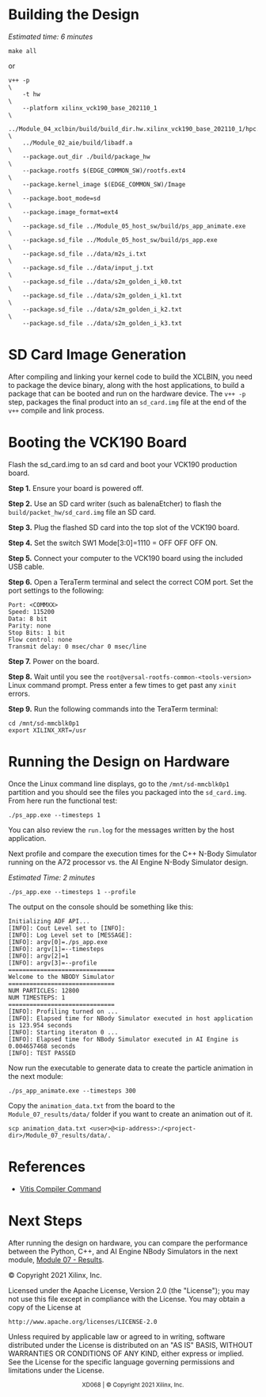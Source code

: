 # Building the Design 

*Estimated time: 6 minutes*

```
make all
```
or 
```
v++ -p                                                                            \
    -t hw                                                                         \
    --platform xilinx_vck190_base_202110_1                                        \
    ../Module_04_xclbin/build/build_dir.hw.xilinx_vck190_base_202110_1/hpc.xclbin \
    ../Module_02_aie/build/libadf.a                                               \
    --package.out_dir ./build/package_hw                                          \
    --package.rootfs $(EDGE_COMMON_SW)/rootfs.ext4                                \
    --package.kernel_image $(EDGE_COMMON_SW)/Image                                \
    --package.boot_mode=sd                                                        \
    --package.image_format=ext4                                                   \
    --package.sd_file ../Module_05_host_sw/build/ps_app_animate.exe               \
    --package.sd_file ../Module_05_host_sw/build/ps_app.exe                       \
    --package.sd_file ../data/m2s_i.txt                                           \
    --package.sd_file ../data/input_j.txt                                         \
    --package.sd_file ../data/s2m_golden_i_k0.txt                                 \
    --package.sd_file ../data/s2m_golden_i_k1.txt                                 \
    --package.sd_file ../data/s2m_golden_i_k2.txt                                 \
    --package.sd_file ../data/s2m_golden_i_k3.txt                           
```
# SD Card Image Generation
After compiling and linking your kernel code to build the XCLBIN, you need to package the device binary, along with the host applications, to build a package that can be booted and run on the hardware device. The `v++ -p` step, packages the final product into an `sd_card.img` file at the end of the `v++` compile and link process. 

# Booting the VCK190 Board 
Flash the sd_card.img to an sd card and boot your VCK190 production board. 

**Step 1.** Ensure your board is powered off. 

**Step 2.** Use an SD card writer (such as balenaEtcher) to flash the `build/packet_hw/sd_card.img` file an SD card. 

**Step 3.** Plug the flashed SD card into the top slot of the VCK190 board. 

**Step 4.** Set the switch SW1 Mode\[3:0\]=1110 = OFF OFF OFF ON.

**Step 5.** Connect your computer to the VCK190 board using the included USB cable. 

**Step 6.** Open a TeraTerm terminal and select the correct COM port. Set the port settings to the following: 
```
Port: <COMMXX>
Speed: 115200
Data: 8 bit
Parity: none
Stop Bits: 1 bit
Flow control: none
Transmit delay: 0 msec/char 0 msec/line
```

**Step 7.** Power on the board.

**Step 8.** Wait until you see the `root@versal-rootfs-common-<tools-version>` Linux command prompt. Press enter a few times to get past any `xinit` errors. 

**Step 9.** Run the following commands into the TeraTerm terminal: 
```
cd /mnt/sd-mmcblk0p1
export XILINX_XRT=/usr
```

# Running the Design on Hardware 
Once the Linux command line displays, go to the `/mnt/sd-mmcblk0p1` partition and you should see the files you packaged into the `sd_card.img`. From here run the functional test: 

```
./ps_app.exe --timesteps 1
```
You can also review the `run.log` for the messages written by the host application. 

Next profile and compare the execution times for the C++ N-Body Simulator running on the A72 processor vs. the AI Engine N-Body Simulator design. 

*Estimated Time: 2 minutes* 

```
./ps_app.exe --timesteps 1 --profile
```

The output on the console should be something like this: 
```
Initializing ADF API...
[INFO]: Cout Level set to [INFO]:
[INFO]: Log Level set to [MESSAGE]: 
[INFO]: argv[0]=./ps_app.exe
[INFO]: argv[1]=--timesteps
[INFO]: argv[2]=1
[INFO]: argv[3]=--profile
==============================
Welcome to the NBODY Simulator
==============================
NUM PARTICLES: 12800
NUM TIMESTEPS: 1
==============================
[INFO]: Profiling turned on ...
[INFO]: Elapsed time for NBody Simulator executed in host application is 123.954 seconds
[INFO]: Starting iteraton 0 ...
[INFO]: Elapsed time for NBody Simulator executed in AI Engine is 0.004657468 seconds
[INFO]: TEST PASSED
```

Now run the executable to generate data to create the particle animation in the next module: 
```
./ps_app_animate.exe --timesteps 300
```

Copy the `animation_data.txt` from the board to the `Module_07_results/data/` folder if you want to create an animation out of it. 
```
scp animation_data.txt <user>@<ip-address>:/<project-dir>/Module_07_results/data/. 
```

# References

* [Vitis Compiler Command](https://www.xilinx.com/html_docs/xilinx2021_1/vitis_doc/vitiscommandcompiler.html#wrj1504034328013)

# Next Steps 
After running the design on hardware, you can compare the performance between the Python, C++, and AI Engine NBody Simulators in the next module, [Module 07 - Results](../Module_07_results).

© Copyright 2021 Xilinx, Inc.

Licensed under the Apache License, Version 2.0 (the "License");
you may not use this file except in compliance with the License.
You may obtain a copy of the License at

    http://www.apache.org/licenses/LICENSE-2.0


Unless required by applicable law or agreed to in writing, software
distributed under the License is distributed on an "AS IS" BASIS,
WITHOUT WARRANTIES OR CONDITIONS OF ANY KIND, either express or implied.
See the License for the specific language governing permissions and
limitations under the License.

<p align="center"><sup>XD068 | © Copyright 2021 Xilinx, Inc.</sup></p>

